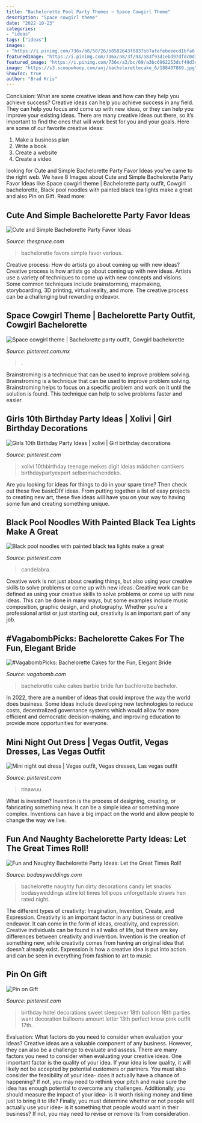 ```yaml
---
title: "Bachelorette Pool Party Themes ~ Space Cowgirl Theme"
description: "Space cowgirl theme"
date: "2022-10-23"
categories:
- "ideas"
tags: ["ideas"]
images:
- "https://i.pinimg.com/736x/b8/58/26/b8582643f0837bb7afefebeeecd1bfa6.jpg"
featuredImage: "https://i.pinimg.com/736x/a8/3f/93/a83f93d1ebd97dfdc0d3ec14ef37c6c6.jpg"
featured_image: "https://i.pinimg.com/736x/a3/bc/69/a3bc6962253dcf49d3c3c47b0ac3fa05.jpg"
image: "https://s3.scoopwhoop.com/anj/bachelorettecake_6/188407869.jpg"
ShowToc: true
author: "Brad Kris"
---
```



Conclusion: What are some creative ideas and how can they help you achieve success?
Creative ideas can help you achieve success in any field. They can help you focus and come up with new ideas, or they can help you improve your existing ideas. There are many creative ideas out there, so it’s important to find the ones that will work best for you and your goals. Here are some of our favorite creative ideas: 
1. Make a business plan 
2. Write a book 
3. Create a website 
4. Create a video 

	

		
looking for Cute and Simple Bachelorette Party Favor Ideas you've came to the right web. We have 8 Images about Cute and Simple Bachelorette Party Favor Ideas like Space cowgirl theme | Bachelorette party outfit, Cowgirl bachelorette, Black pool noodles with painted black tea lights make a great and also Pin on Gift. Read more:
		
    
## Cute And Simple Bachelorette Party Favor Ideas

<img loading=lazy src="https://fthmb.tqn.com/cPwrObAxv2IwDCbZTzzs0eRGwKM=/960x0/filters:no_upscale()/bachelorette-party-favors-56b82aa95f9b5829f83daa8e.jpg" onerror="this.onerror=null;this.src='https://tse3.mm.bing.net/th?id=OIP.oH3dzujHpFAayMAwxkdy3AHaEn&amp;pid=15.1';" alt="Cute and Simple Bachelorette Party Favor Ideas">

_Source: thespruce.com_

>bachelorette favors simple favor various. 

	

Creative process: How do artists go about coming up with new ideas?
Creative process is how artists go about coming up with new ideas. Artists use a variety of techniques to come up with new concepts and visions. Some common techniques include brainstorming, mapmaking, storyboarding, 3D printing, virtual reality, and more. The creative process can be a challenging but rewarding endeavor.

    
## Space Cowgirl Theme | Bachelorette Party Outfit, Cowgirl Bachelorette

<img loading=lazy src="https://i.pinimg.com/736x/b6/ba/49/b6ba49b8b16b465152b1c601e3dc6af7.jpg" onerror="this.onerror=null;this.src='https://tse3.mm.bing.net/th?id=OIP.zLE9QWj3FcTIvsxIJNqBHgHaJ3&amp;pid=15.1';" alt="Space cowgirl theme | Bachelorette party outfit, Cowgirl bachelorette">

_Source: pinterest.com.mx_

>. 

	

Brainstroming is a technique that can be used to improve problem solving.
Brainstroming is a technique that can be used to improve problem solving. Brainstroming helps to focus on a specific problem and work on it until the solution is found. This technique can help to solve problems faster and easier.

    
## Girls 10th Birthday Party Ideas | Xolivi | Girl Birthday Decorations

<img loading=lazy src="https://i.pinimg.com/736x/c2/d8/2f/c2d82fd41b3d2b4b2eee0d1275076675.jpg" onerror="this.onerror=null;this.src='https://tse2.mm.bing.net/th?id=OIP.kggllqsKMft9UdIdCZpOdgHaKo&amp;pid=15.1';" alt="Girls 10th Birthday Party Ideas | xolivi | Girl birthday decorations">

_Source: pinterest.com_

>xolivi 10thbirthday teenage meikes digit ideias mädchen cantikers birthdaypartyexpert selbermachendeko. 

	

Are you looking for ideas for things to do in your spare time? Then check out these five basicDIY ideas. From putting together a list of easy projects to creating new art, these five ideas will have you on your way to having some fun and creating something unique.

    
## Black Pool Noodles With Painted Black Tea Lights Make A Great

<img loading=lazy src="https://i.pinimg.com/736x/a3/bc/69/a3bc6962253dcf49d3c3c47b0ac3fa05.jpg" onerror="this.onerror=null;this.src='https://tse1.mm.bing.net/th?id=OIP.4vaF2Cgg_Woq0AbuuD2IMAHaL9&amp;pid=15.1';" alt="Black pool noodles with painted black tea lights make a great">

_Source: pinterest.com_

>candelabra. 

	

Creative work is not just about creating things, but also using your creative skills to solve problems or come up with new ideas.
Creative work can be defined as using your creative skills to solve problems or come up with new ideas. This can be done in many ways, but some examples include music composition, graphic design, and photography. Whether you’re a professional artist or just starting out, creativity is an important part of any job.

    
## #VagabombPicks: Bachelorette Cakes For The Fun, Elegant Bride

<img loading=lazy src="https://s3.scoopwhoop.com/anj/bachelorettecake_6/188407869.jpg" onerror="this.onerror=null;this.src='https://tse3.mm.bing.net/th?id=OIP.TpFgAM3-71ftVN5ZgJmLsAHaJ3&amp;pid=15.1';" alt="#VagabombPicks: Bachelorette Cakes for the Fun, Elegant Bride">

_Source: vagabomb.com_

>bachelorette cake cakes barbie bride fun bachlorette bachelor. 

	

In 2022, there are a number of ideas that could improve the way the world does business. Some ideas include developing new technologies to reduce costs, decentralized governance systems which would allow for more efficient and democratic decision-making, and improving education to provide more opportunities for everyone.

    
## Mini Night Out Dress | Vegas Outfit, Vegas Dresses, Las Vegas Outfit

<img loading=lazy src="https://i.pinimg.com/736x/b8/58/26/b8582643f0837bb7afefebeeecd1bfa6.jpg" onerror="this.onerror=null;this.src='https://tse4.mm.bing.net/th?id=OIP.9T3GIJiXaehsrVmNjXlDkgAAAA&amp;pid=15.1';" alt="Mini night out dress | Vegas outfit, Vegas dresses, Las vegas outfit">

_Source: pinterest.com_

>rinawuu. 

	

What is invention?
Invention is the process of designing, creating, or fabricating something new. It can be a simple idea or something more complex. Inventions can have a big impact on the world and allow people to change the way we live.

    
## Fun And Naughty Bachelorette Party Ideas: Let The Great Times Roll!

<img loading=lazy src="https://bodasyweddings.com/wp-content/uploads/2016/11/Naughty-bachelorette-party-ideas.jpg" onerror="this.onerror=null;this.src='https://tse1.mm.bing.net/th?id=OIP.SMUI4iCuWtUtIQdkQAuw1wHaLG&amp;pid=15.1';" alt="Fun and Naughty Bachelorette Party Ideas: Let the Great Times Roll!">

_Source: bodasyweddings.com_

>bachelorette naughty fun dirty decorations candy let snacks bodasyweddings attire kit times lollipops unforgettable straws hen rated night. 

	

The different types of creativity: Imagination, Invention, Create, and Expression.
Creativity is an important factor in any business or creative endeavor. It can come in the form of ideas, creativity, and expression. Creative individuals can be found in all walks of life, but there are key differences between creativity and invention. Invention is the creation of something new, while creativity comes from having an original idea that doesn’t already exist. Expression is how a creative idea is put into action and can be seen in everything from fashion to art to music.

    
## Pin On Gift

<img loading=lazy src="https://i.pinimg.com/736x/a8/3f/93/a83f93d1ebd97dfdc0d3ec14ef37c6c6.jpg" onerror="this.onerror=null;this.src='https://tse4.mm.bing.net/th?id=OIP.mgUtxU5R5PM6_0QjRqlyGwHaJ4&amp;pid=15.1';" alt="Pin on Gift">

_Source: pinterest.com_

>birthday hotel decorations sweet sleepover 18th balloon 16th parties want decoration balloons amount letter 13th perfect know pink outfit 17th. 

	

Evaluation: What factors do you need to consider when evaluation your Ideas?
Creative ideas are a valuable component of any business. However, they can also be a challenge to evaluate and assess. There are many factors you need to consider when evaluating your creative ideas. 
One important factor is the quality of your idea. If your idea is low quality, it will likely not be accepted by potential customers or partners. You must also consider the feasibility of your idea- does it actually have a chance of happening? If not, you may need to rethink your pitch and make sure the idea has enough potential to overcome any challenges. Additionally, you should measure the impact of your idea- is it worth risking money and time just to bring it to life? Finally, you must determine whether or not people will actually use your idea- is it something that people would want in their business? If not, you may need to revise or remove its from consideration.

